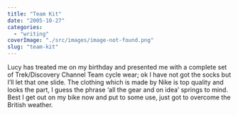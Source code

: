 ```yaml
---
title: "Team Kit"
date: "2005-10-27"
categories: 
  - "writing"
coverImage: "./src/images/image-not-found.png"
slug: "team-kit"
---
```


Lucy has treated me on my birthday and presented me with a complete set of Trek/Discovery Channel Team cycle wear; ok I have not got the socks but I’ll let that one slide. The clothing which is made by Nike is top quality and looks the part, I guess the phrase ‘all the gear and on idea’ springs to mind.  
Best I get out on my bike now and put to some use, just got to overcome the British weather.
